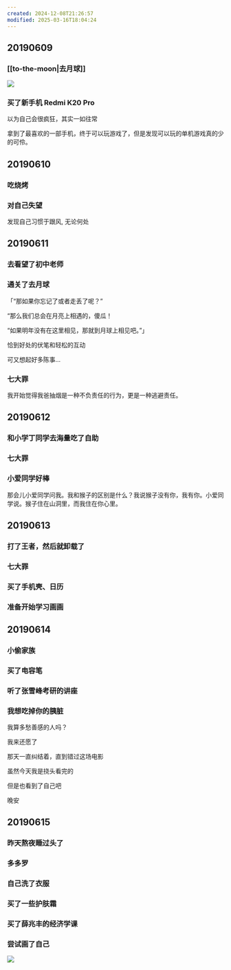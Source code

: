 ```yaml
---
created: 2024-12-08T21:26:57
modified: 2025-03-16T18:04:24
---
```


## 20190609

### [[to-the-moon|去月球]]

![](https://raw.githack.com/bGZo/assets/dev/2025/202503161753544.jpg)

### 买了新手机 Redmi K20 Pro

以为自己会很疯狂，其实一如往常

拿到了最喜欢的一部手机，终于可以玩游戏了，但是发现可以玩的单机游戏真的少的可伶。

## 20190610

### 吃烧烤
### 对自己失望

发现自己习惯于跟风, 无论何处

## 20190611

### 去看望了初中老师
### 通关了去月球

「“那如果你忘记了或者走丢了呢？”

“那么我们总会在月亮上相遇的，傻瓜！

“如果明年没有在这里相见，那就到月球上相见吧。”」

恰到好处的伏笔和轻松的互动

可又想起好多陈事...

### 七大罪

我开始觉得我爸抽烟是一种不负责任的行为，更是一种逃避责任。

## 20190612

### 和小学丁同学去海量吃了自助

### 七大罪

### 小爱同学好棒

那会儿小爱同学问我。我和猴子的区别是什么？我说猴子没有你，我有你。小爱同学说。猴子住在山洞里，而我住在你心里。

## 20190613

### 打了王者，然后就卸载了
### 七大罪

### 买了手机壳、日历
### 准备开始学习画画
## 20190614
### 小偷家族

### 买了电容笔

### 听了张雪峰考研的讲座

### 我想吃掉你的胰脏

我算多愁善感的人吗？

我来还愿了

那天一直纠结着，直到错过这场电影

虽然今天我是挠头看完的

但是也看到了自己吧

晚安

## 20190615

### 昨天熬夜睡过头了
### 多多罗
### 自己洗了衣服
### 买了一些护肤霜

### 买了薛兆丰的经济学课
### 尝试画了自己

![](https://raw.githack.com/bGZo/assets/dev/2025/202503161804667.png)

